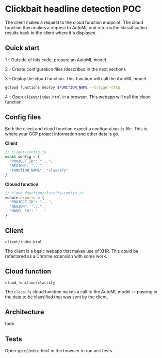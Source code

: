 # Clickbait headline detection POC

The client makes a request to the cloud function endpoint. The cloud function then makes a request to AutoML and returns the classification results back to the client where it's displayed.

## Quick start

1 - Outside of this code, prepare an AutoML model.

2 - Create configuration files (described in the next section).

3 - Deploy the cloud function. This function will call the AutoML model.

```bash
gcloud functions deploy $FUNCTION_NAME --trigger-http
```

4 - Open `client/index.html` in a browser. This webapp will call the cloud function.

## Config files

Both the client and cloud function expect a configuration `js` file. This is where your GCP project information and other details go.

**Client**

```js
// client/config.js
const config = {
  "PROJECT_ID": "...",
  "REGION": "...",
  "FUNCTION_NAME": "classify"
}
```

**Clound function**

```js
// cloud_function/classify/config.js
module.exports = {
  "PROJECT_ID": "...",
  "REGION": "...",
  "MODEL_ID": "..."
}
```

## Client

`client/index.html`

The client is a basic webapp that makes use of XHR. This could be refactored as a Chrome extension with some work.

## Cloud function

`cloud_function/classify`

The `classify` cloud function makes a call to the AutoML model — passing in the data to be classified that was sent by the client.

## Architecture

todo

## Tests

Open `spec/index.html` in the browser to run unit tests.